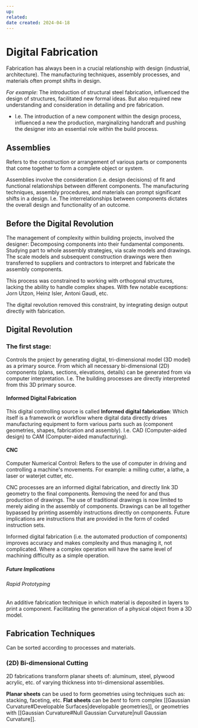 ```yaml
---
up: 
related: 
date created: 2024-04-18
---
```

# Digital Fabrication
Fabrication has always been in a crucial relationship with design (industrial, architecture).
The manufacturing techniques, assembly processes, and materials often prompt shifts in design. 

*For example*: 
The introduction of structural steel fabrication, influenced the design of structures, facilitated new formal ideas.
But also required new understanding and consideration in detailing and pre fabrication.
- I.e. The introduction of a new component within the design process, influenced a new the production, marginalizing handcraft and pushing the designer into an essential role within the build process. 

## Assemblies
Refers to the construction or arrangement of various parts or components that come together to form a complete object or system. 

Assemblies involve the consideration (i.e. design decisions) of fit and functional relationships between different components. 
	The manufacturing techniques, assembly procedures, and materials can prompt significant shifts in a design.
		I.e. The interrelationships between components dictates the overall design and functionality of an outcome.  
## Before the Digital Revolution
The management of complexity within building projects, involved the designer:
	Decomposing components into their fundamental components.
	Studying part to whole assembly strategies, via scale models and drawings. 
		The scale models and subsequent construction drawings were then transferred to suppliers and contractors to interpret and fabricate the assembly components. 

This process was constrained to working with orthogonal structures, lacking the ability to handle complex shapes.
	With few notable exceptions:
		Jorn Utzon, Heinz Isler, Antoni Gaudi, etc.

The digital revolution removed this constraint, by integrating design output directly with fabrication. 
## Digital Revolution
### The first stage:
Controls the project by generating digital, tri-dimensional model (3D model) as a primary source.
	From which all necessary bi-dimensional (2D) components (plans, sections, elevations, details) can be generated from via computer interpretation. 
		I.e. The building processes are directly interpreted from this 3D primary source. 
#### Informed Digital Fabrication
This digital controlling source is called **Informed digital fabrication**:
	Which itself is a framework or workflow where digital data directly drives manufacturing equipment to form various parts such as (component geometries, shapes, fabrication and assembly).
		I.e. CAD (Computer-aided design) to CAM (Computer-aided manufacturing).

#### CNC
Computer Numerical Control:
	Refers to the use of computer in driving and controlling a machine's movements.
		For example: a milling cutter, a lathe, a laser or waterjet cutter, etc.

CNC processes are an informed digital fabrication, and directly link 3D geometry to the final components.
	Removing the need for and thus production of drawings.
		The use of traditional drawings is now limited to merely aiding in the assembly of components. 
			Drawings can be all together bypassed by printing assembly instructions directly on components.
				Future implications are instructions that are provided in the form of coded instruction sets. 

Informed digital fabrication (i.e. the automated production of components) improves accuracy and makes complexity and thus managing it, not complicated. 
	Where a complex operation will have the same level of machining difficulty as a simple operation. 
##### Future Implications
###### Rapid Prototyping
An additive fabrication technique in which material is deposited in layers to print a component. 
	Facilitating the generation of a physical object from a 3D model. 
## Fabrication Techniques
Can be sorted according to processes and materials.
### (2D) Bi-dimensional Cutting 
2D fabrications transform planar sheets of: aluminum, steel, plywood acrylic, etc. of varying thickness into tri-dimensional assemblies. 

**Planar sheets** can be used to form geometries using techniques such as: stacking, faceting, etc. 
**Flat sheets** can be *bent* to form complex [[Gaussian Curvature#Developable Surfaces|developable geometries]], or geometries with [[Gaussian Curvature#Null Gaussian Curvature|null Gaussian Curvature]]. 


